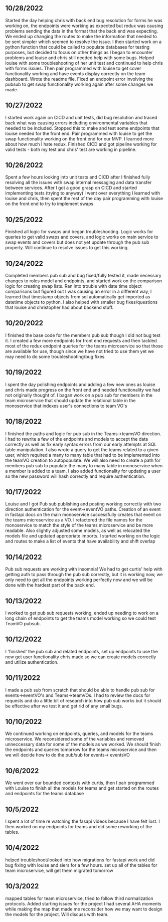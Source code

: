 ## 10/28/2022
Started the day helping chris with back end bug resolution for forms he was working on, the endpoints were working as expected but redux was causing problems sending the data in the format that the back end was expecting. We ended up changing the routes to make the information that needed to be sent simpler which seemed to resolve the issue. I then started work on a python function that could be called to populate databases for testing purposes, but decided to focus on other things as I began to encounter problems and louise and chris still needed help with some bugs. Helped louise with some troubleshooting of her unit test and continued to help chris with forms issues. Then pair programmed with louise to get cover functionality working and have events display correctly on the team dashboard. Wrote the readme file. Fixed an endpoint error involving the pubsub to get swap functionality working again after some changes we made.

## 10/27/2022
I started work again on CICD and unit tests, did bug resolution and traced back what was causing errors including environmental variables that needed to be included. Stopped this to make and test some endpoints that louise needed for the front end. Pair programmed with louise to get the swap functionality working on the front end for our MVP. I learned more about how much I hate redux. Finished CICD and got pipeline working for valid tests - both my test and chris' test are working in pipeline.

## 10/26/2022
Spent a few hours looking into unit tests and CICD after I finished fully resolving all the issues with swap internal messaging and data transfer between services. After I got a good grasp on CICD and started implementing tests (trying to anyway) I went over everything I learned with louise and chris, then spent the rest of the day pair programming with louise on the front end to try to implement swaps

## 10/25/2022
Finished all logic for swaps and began troubleshooting. Logic works for queries to get valid swaps and covers, and logic works on main service to swap events and covers but does not yet update through the pub sub properly. Will continue to resolve issues to get this working.

## 10/24/2022
Completed members pub sub and bug fixed/fully tested it, made necessary changes to roles model and endpoints, and started work on the comparison logic for creating swap lists. Ran into trouble with date time object comparisons but figured out I was causing an error in a different way, I learned that timestamp objects from sql automatically get imported as datetime objects to python. I also helped with smaller bug fixes/questions that louise and christopher had about backend stuff.

## 10/20/2022
I finished the base code for the members pub sub though I did not bug test it. I created a few more endpoints for front end requests and then tackled most of the redux endpoint queries for the teams microservice so that those are available for use, though since we have not tried to use them yet we may need to do some troubleshooting/bug fixes.

## 10/19/2022
I spent the day polishing endpoints and adding a few new ones as louise and chris made progress on the front end and needed functionality we had not originally thought of. I bagan work on a pub sub for members in the team microservice that should update the relational table in the monoservice that indexes user's connections to team VO's

## 10/18/2022
I finished the paths and logic for pub sub in the Teams->teamsVO direction. I had to rewrite a few of the endpoints and models to accept the data correctly as well as fix early syntax errors from our early attempts at SQL table manipulation. I also wrote a query to get the teams related to a given user, which required a many to many table that had to be implemented into the teamVO creation to autopopulate. We will also need to create a path for members pub sub to populate the many to many table in monoservice when a member is added to a team. I also added functionality for updating a user so the new password will hash correctly and require authentication.

## 10/17/2022
Louise and I got Pub sub publishing and posting working correctly with two direction authentication for the event->eventVO paths. Creation of an event in fastapi docs on the main monoservice successfully creates that event on the teams microservice as a VO. I refactored the file names for the monoservice to match the style of the teams microservice and be more readable. Also slightly adjusted some models, as well as relocated the models file and updated appropriate imports. I started working on the logic and routes to make a list of events that have availability and shift overlap

## 10/14/2022
Pub sub requests are working with insomnia! We had to get curtis' help with getting auth to pass through the pub sub correctly, but it is working now, we only need to get all the endpoints working perfectly now and we will be done with the hardest part of the back end. 

## 10/13/2022
I worked to get pub sub requests working, ended up needing to work on a long chain of endpoints to get the teams model working so we could test TeamVO pubsub.

## 10/12/2022
I 'finished' the pub sub and related endpoints, set up endpoints to use the new get user functionality chris made so we can create models correctly and utilize authentication. 

## 10/11/2022
I made a pub sub from scratch that should be able to handle pub sub for events->eventVO's and Teams->teamVOs. I had to review the docs for requests and do a little bit of research into how pub sub works but it should be effective after we test it and get rid of any small bugs.

## 10/10/2022
We continued working on endpoints, queries, and models for the teams microservice. We reconsidered some of the variables and removed unneccessary data for some of the models as we worked. We should finish the endpoints and queries tomorrow for the teams microservice and then we will decide how to do the pub/sub for events-> eventsVO

## 10/6/2022
We went over our bounded contexts with curtis, then I pair programmed with Louise to finish all the models for teams and get started on the routes and endpoints for the teams database

## 10/5/2022
I spent a lot of time re watching the fasapi videos because I have felt lost. I then worked on my endpoints for teams and did some reworking of the tables.

## 10/4/2022
helped troubleshoot/looked into how migrations for fastapi work and did bug fixing with louise and siers for a few hours.
set up all of the tables for team microservice, will get them migrated tomorrow

## 10/3/2022
mapped tables for team microservice, tried to follow third normalization protocols.
Added starting issues for the project
I had several AHA moments while making the map that made me reconsider how we may want to design the models for the project. Will discuss with team.





























